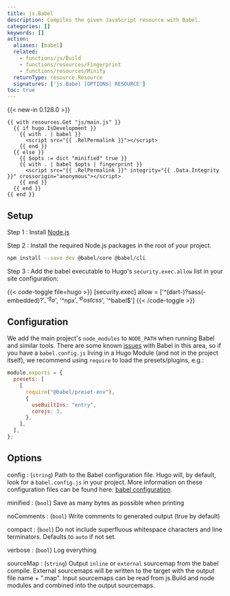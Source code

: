 ```yaml
---
title: js.Babel
description: Compiles the given JavaScript resource with Babel.
categories: []
keywords: []
action:
  aliases: [babel]
  related:
    - functions/js/Build
    - functions/resources/Fingerprint
    - functions/resources/Minify
  returnType: resource.Resource
  signatures: ['js.Babel [OPTIONS] RESOURCE']
toc: true
---
```


{{< new-in 0.128.0 >}}

```go-html-template
{{ with resources.Get "js/main.js" }}
  {{ if hugo.IsDevelopment }}
    {{ with . | babel }}
      <script src="{{ .RelPermalink }}"></script>
    {{ end }}
  {{ else }}
    {{ $opts := dict "minified" true }}
    {{ with . | babel $opts | fingerprint }}
      <script src="{{ .RelPermalink }}" integrity="{{ .Data.Integrity }}" crossorigin="anonymous"></script>
    {{ end }}
  {{ end }}
{{ end }}
```

## Setup

Step 1
: Install [Node.js](https://nodejs.org/en/download)

Step 2
: Install the required Node.js packages in the root of your project.

```sh
npm install --save-dev @babel/core @babel/cli
```

Step 3
: Add the babel executable to Hugo's `security.exec.allow` list in your site configuration:

{{< code-toggle file=hugo >}}
[security.exec]
  allow = ['^(dart-)?sass(-embedded)?$', '^go$', '^npx$', '^postcss$', '^babel$']
{{< /code-toggle >}}

## Configuration

We add the main project's `node_modules` to `NODE_PATH` when running Babel and similar tools. There are some known [issues](https://github.com/babel/babel/issues/5618) with Babel in this area, so if you have a `babel.config.js` living in a Hugo Module (and not in the project itself), we recommend using `require` to load the presets/plugins, e.g.:

```js
module.exports = {
  presets: [
    [
      require("@babel/preset-env"),
      {
        useBuiltIns: "entry",
        corejs: 3,
      },
    ],
  ],
};
```

## Options

config
: (`string`) Path to the Babel configuration file. Hugo will, by default, look for a `babel.config.js` in your project. More information on these configuration files can be found here: [babel configuration](https://babeljs.io/docs/en/configuration).

minified
: (`bool`) Save as many bytes as possible when printing

noComments
: (`bool`) Write comments to generated output (true by default)

compact
: (`bool`) Do not include superfluous whitespace characters and line terminators. Defaults to `auto` if not set.

verbose
: (`bool`) Log everything

sourceMap
: (`string`) Output `inline` or `external` sourcemap from the babel compile. External sourcemaps will be written to the target with the output file name + ".map". Input sourcemaps can be read from js.Build and node modules and combined into the output sourcemaps.
